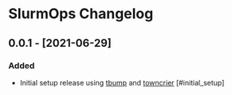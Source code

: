# SlurmOps Changelog

## 0.0.1 - [2021-06-29]

### Added

* Initial setup release using [tbump](https://github.com/dmerejkowsky/tbump)
  and [towncrier](https://github.com/twisted/towncrier)  [#initial_setup]
